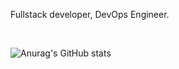 Fullstack developer, DevOps Engineer.

<br>

![Anurag's GitHub stats](https://github-readme-stats.vercel.app/api?username=HooEP01&show_icons=true&theme=radical)
